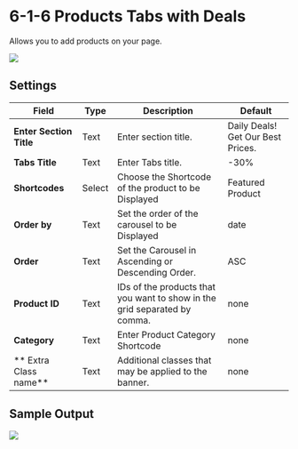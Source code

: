 # 6-1-6 Products Tabs with Deals

Allows you to add products on your page.

![](http://transvelo.github.io/docs/electro/images/vc-product-2-1-2-setting.png)

## Settings

| Field | Type | Description | Default
| -- | -- | -- | -- |
| **Enter Section Title** | Text |  Enter section title. |  Daily Deals! Get Our Best Prices.
| **Tabs Title** | Text | Enter Tabs title. | -30%
| **Shortcodes** | Select |  Choose the Shortcode of the product to be Displayed | Featured Product
| **Order by** | Text |  Set the order of the carousel to be Displayed | date
| **Order** | Text | Set the Carousel in Ascending or Descending Order. | ASC
| **Product ID** | Text | IDs of the products that you want to show in the grid separated by comma.| none
| **Category** | Text | Enter Product Category Shortcode | none
| ** Extra Class name** | Text | Additional classes that may be applied to the banner. | none


## Sample Output

![](http://transvelo.github.io/docs/electro/images/vc-product-2-1-2-output.png)
